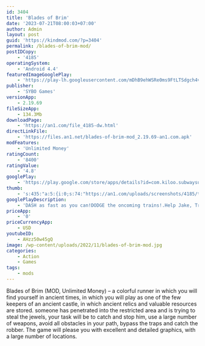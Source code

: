 ```yaml
---
id: 3404
title: 'Blades of Brim'
date: '2023-07-21T08:00:03+07:00'
author: Admin
layout: post
guid: 'https://kindmod.com/?p=3404'
permalink: /blades-of-brim-mod/
postIDCopy:
    - '4185'
operatingSystem:
    - 'Android 4.4'
featuredImageGooglePlay:
    - 'https://play-lh.googleusercontent.com/mDhB9ehWSRe0ms9FtLTSdgch4vmbmCCsBEr8ojLbf6Tg62QHF1mPyAwHx1lYBlZbtkY'
publisher:
    - 'SYBO Games'
versionApp:
    - 2.19.69
fileSizeApp:
    - 134.3Mb
downloadPage:
    - 'https://an1.com/file_4185-dw.html'
directLinkFile:
    - 'https://files.an1.net/blades-of-brim-mod_2.19.69-an1.com.apk'
modFeatures:
    - 'Unlimited Money'
ratingCount:
    - '8400'
ratingValue:
    - '4.8'
googlePlay:
    - 'https://play.google.com/store/apps/details?id=com.kiloo.subwaysurf'
thumb:
    - 's:435:"a:5:{i:0;s:74:"https://an1.com/uploads/screenshots/4185/thumbs/blades-of-brim-674509.webp";i:1;s:74:"https://an1.com/uploads/screenshots/4185/thumbs/blades-of-brim-260840.webp";i:2;s:73:"https://an1.com/uploads/screenshots/4185/thumbs/blades-of-brim-70851.webp";i:3;s:74:"https://an1.com/uploads/screenshots/4185/thumbs/blades-of-brim-477976.webp";i:4;s:74:"https://an1.com/uploads/screenshots/4185/thumbs/blades-of-brim-511416.webp";}";'
googlePlayDescription:
    - 'DASH as fast as you can!DODGE the oncoming trains!.Help Jake, Tricky & Fresh escape from the grumpy Inspector and his dog.'
priceApp:
    - '0'
priceCurrencyApp:
    - USD
youtubeID:
    - AHzz50w45gQ
image: /wp-content/uploads/2022/11/blades-of-brim-mod.jpg
categories:
    - Action
    - Games
tags:
    - mods
---
```


Blades of Brim (MOD, Unlimited Money) – a colorful runner in which you will find yourself in ancient times, in which you will play as one of the few keepers of an ancient castle, in which ancient relics and valuable resources are stored. someone has penetrated into the restricted area and is trying to steal the jewels, your task will be to catch and stop him, use a large number of weapons, avoid all obstacles in your path, bypass the traps and catch the robber. The game will please you with excellent and detailed graphics, with a large number of locations.